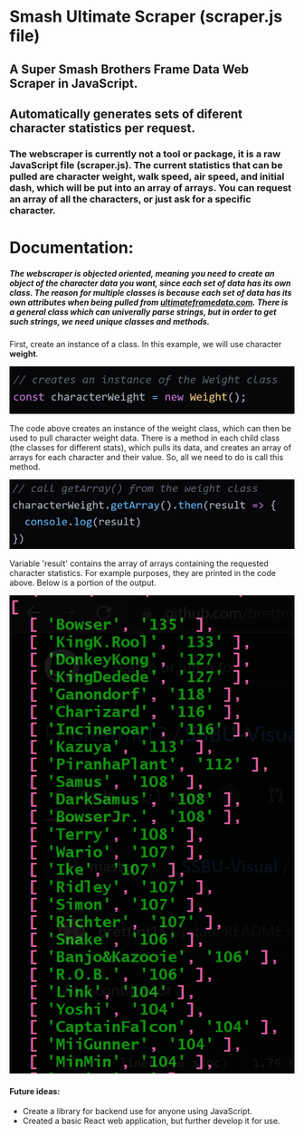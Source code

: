 # Smash Ultimate Scraper (scraper.js file)

## A Super Smash Brothers Frame Data Web Scraper in JavaScript.
## Automatically generates sets of diferent character statistics per request.

### The webscraper is currently not a tool or package, it is a raw JavaScript file (scraper.js). The current statistics that can be pulled are character weight, walk speed, air speed, and initial dash, which will be put into an array of arrays. You can request an array of all the characters, or just ask for a specific character.

# Documentation:
##### The webscraper is objected oriented, meaning you need to create an object of the character data you want, since each set of data has its own class. The reason for multiple classes is because each set of data has its own attributes when being pulled from [ultimateframedata.com](https://ultimateframedata.com/). There is a general class which can univerally parse strings, but in order to get such strings, we need unique classes and methods.

First, create an instance of a class. In this example, we will use character **weight**.

![Create instance](./src/createinstance.png)

The code above creates an instance of the weight class, which can then be used to pull character weight data.
There is a method in each child class (the classes for different stats), which pulls its data, and creates an array of arrays for each character and their value. So, all we need to do is call this method.

![Get array](./src/getarray.png)

Variable 'result' contains the array of arrays containing the requested character statistics. For example purposes, they are printed in the code above. Below is a portion of the output.

![Output](./src/output.png)

#### Future ideas:
- Create a library for backend use for anyone using JavaScript.
- Created a basic React web application, but further develop it for use.

